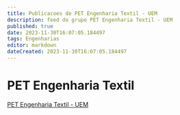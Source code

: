 ```yaml
---
title: Publicacoes de PET Engenharia Textil - UEM
description: feed do grupo PET Engenharia Textil - UEM
published: true
date: 2023-11-30T16:07:05.184497
tags: Engenharias
editor: markdown
dateCreated: 2023-11-30T16:07:05.184497
---
```


# PET Engenharia Textil
[PET Engenharia Textil - UEM](/grupo/146PETEngenhariaTextilUEM.md)